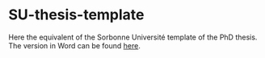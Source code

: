 # SU-thesis-template

Here the equivalent of the Sorbonne Université template of the PhD thesis. The version in Word can be found [here]([https://link-url-here.org](https://www.sorbonne-universite.fr/le-doctorat/demarches-administratives/soutenance)https://www.sorbonne-universite.fr/le-doctorat/demarches-administratives/soutenance). 

